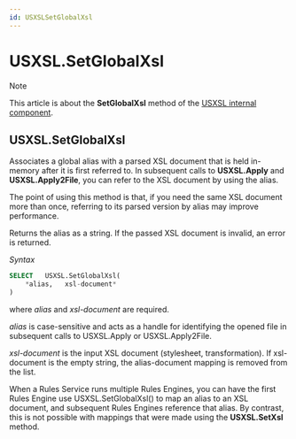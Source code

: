 ```yaml
---
id: USXSLSetGlobalXsl
---
```


# USXSL.SetGlobalXsl



> [!NOTE]
> This article is about the **SetGlobalXsl** method of the [USXSL internal component](/docs/Extensions/USXSL%20internal%20component).

## **USXSL.SetGlobalXsl**

Associates a global alias with a parsed XSL document that is held in-memory after it is first referred to. In subsequent calls to **USXSL.Apply** and **USXSL.Apply2File**, you can refer to the XSL document by using the alias.

The point of using this method is that, if you need the same XSL document more than once, referring to its parsed version by alias may improve performance.

Returns the alias as a string. If the passed XSL document is invalid, an error is returned.

*Syntax*

```sql
SELECT   USXSL.SetGlobalXsl(
    *alias,   xsl-document*
)
```

where *alias* and *xsl-document* are required.

*alias* is case-sensitive and acts as a handle for identifying the opened file in subsequent calls to USXSL.Apply or USXSL.Apply2File.

*xsl-document* is the input XSL document (stylesheet, transformation). If xsl-document is the empty string, the alias-document mapping is removed from the list.

When a Rules Service runs multiple Rules Engines, you can have the first Rules Engine use USXSL.SetGlobalXsl() to map an alias to an XSL document, and subsequent Rules Engines reference that alias. By contrast, this is not possible with mappings that were made using the **USXSL.SetXsl** method.

 